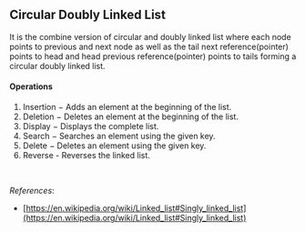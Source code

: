 ## Circular Doubly Linked List

It is the combine version of circular and doubly linked list where each node points to previous and next node as well as the tail next reference(pointer) points to head and head previous reference(pointer) points to tails forming a circular doubly linked list.

#### Operations

1. Insertion − Adds an element at the beginning of the list.
2. Deletion − Deletes an element at the beginning of the list.
3. Display − Displays the complete list.
4. Search − Searches an element using the given key.
5. Delete − Deletes an element using the given key.
6. Reverse - Reverses the linked list.

<br/>

_References_:

- [https://en.wikipedia.org/wiki/Linked_list#Singly_linked_list](https://en.wikipedia.org/wiki/Linked_list#Singly_linked_list)
